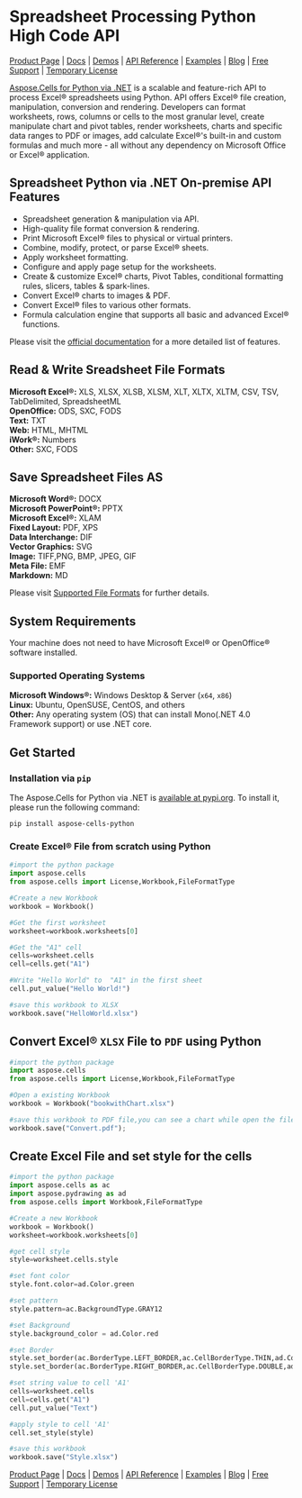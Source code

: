 # Spreadsheet Processing Python High Code API

[Product Page](https://products.aspose.com/cells/python-java/) | [Docs](https://docs.aspose.com/cells/python-net/) | [Demos](https://products.aspose.app/cells/family/) | [API Reference](https://reference.aspose.com/cells/net/) | [Examples](https://github.com/aspose-cells/Aspose.Cells-for-Python-via-.NET) | [Blog](https://blog.aspose.com/category/cells/) | [Free Support](https://forum.aspose.com/c/cells) | [Temporary License](https://purchase.aspose.com/temporary-license)

[Aspose.Cells for Python via .NET](https://products.aspose.com/cells/python-net/) is a scalable and feature-rich API to process Excel&reg; spreadsheets using Python. API offers Excel&reg; file creation, manipulation, conversion and rendering. Developers can format worksheets, rows, columns or cells to the most granular level, create manipulate chart and pivot tables, render worksheets, charts and specific data ranges to PDF or images, add calculate Excel&reg;'s built-in and custom formulas and much more - all without any dependency on Microsoft Office or Excel&reg; application.

## Spreadsheet Python via .NET On-premise API Features

- Spreadsheet generation & manipulation via API.
- High-quality file format conversion & rendering.
- Print Microsoft Excel&reg; files to physical or virtual printers.
- Combine, modify, protect, or parse Excel&reg; sheets.
- Apply worksheet formatting.
- Configure and apply page setup for the worksheets.
- Create & customize Excel&reg; charts, Pivot Tables, conditional
  formatting rules, slicers, tables & spark-lines.
- Convert Excel&reg; charts to images & PDF.
- Convert Excel&reg; files to various other formats.
- Formula calculation engine that supports all basic and advanced Excel&reg; functions.

Please visit the [official documentation](https://docs.aspose.com/cells/python-net/) for a more detailed list of features.

## Read & Write Sreadsheet File Formats

**Microsoft Excel&reg;:** XLS, XLSX, XLSB, XLSM, XLT, XLTX, XLTM, CSV, TSV, TabDelimited, SpreadsheetML\
**OpenOffice:** ODS, SXC, FODS\
**Text:** TXT\
**Web:** HTML, MHTML\
**iWork&reg;:** Numbers\
**Other:** SXC, FODS

## Save Spreadsheet Files AS

**Microsoft Word&reg;:** DOCX\
**Microsoft PowerPoint&reg;:** PPTX\
**Microsoft Excel&reg;:** XLAM\
**Fixed Layout:** PDF, XPS\
**Data Interchange:** DIF\
**Vector Graphics:** SVG\
**Image:** TIFF,PNG, BMP, JPEG, GIF\
**Meta File:** EMF\
**Markdown:** MD

Please visit [Supported File Formats](https://docs.aspose.com/cells/python-net/supported-file-formats/) for further details.

## System Requirements

Your machine does not need to have Microsoft Excel&reg; or OpenOffice&reg; software installed.

### Supported Operating Systems

**Microsoft Windows&reg;:** Windows Desktop & Server (`x64`, `x86`)\
**Linux:** Ubuntu, OpenSUSE, CentOS, and others\
**Other:** Any operating system (OS) that can install Mono(.NET 4.0 Framework support) or use .NET core.

## Get Started

### Installation via `pip`

The Aspose.Cells for Python via .NET is [available at pypi.org](https://pypi.org/project/aspose-cells/). To install it, please run the following command:

`pip install aspose-cells-python`

### Create Excel&reg; File from scratch using Python

```python
#import the python package
import aspose.cells
from aspose.cells import License,Workbook,FileFormatType

#Create a new Workbook
workbook = Workbook()

#Get the first worksheet
worksheet=workbook.worksheets[0]

#Get the "A1" cell
cells=worksheet.cells
cell=cells.get("A1")

#Write "Hello World" to  "A1" in the first sheet
cell.put_value("Hello World!")

#save this workbook to XLSX 
workbook.save("HelloWorld.xlsx")
```

## Convert Excel&reg; `XLSX` File to `PDF` using Python

```python
#import the python package
import aspose.cells
from aspose.cells import License,Workbook,FileFormatType

#Open a existing Workbook
workbook = Workbook("bookwithChart.xlsx")

#save this workbook to PDF file,you can see a chart while open the file with MS Excel&reg;*/
workbook.save("Convert.pdf");
```

## Create Excel File and set style for the cells

```python
#import the python package
import aspose.cells as ac
import aspose.pydrawing as ad
from aspose.cells import Workbook,FileFormatType

#Create a new Workbook
workbook = Workbook()
worksheet=workbook.worksheets[0]

#get cell style
style=worksheet.cells.style

#set font color
style.font.color=ad.Color.green

#set pattern
style.pattern=ac.BackgroundType.GRAY12

#set Background
style.background_color = ad.Color.red

#set Border
style.set_border(ac.BorderType.LEFT_BORDER,ac.CellBorderType.THIN,ad.Color.blue)
style.set_border(ac.BorderType.RIGHT_BORDER,ac.CellBorderType.DOUBLE,ad.Color.gold)

#set string value to cell 'A1'
cells=worksheet.cells
cell=cells.get("A1")
cell.put_value("Text")

#apply style to cell 'A1'
cell.set_style(style)

#save this workbook 
workbook.save("Style.xlsx")
```

[Product Page](https://products.aspose.com/cells/python-net) | [Docs](https://docs.aspose.com/cells/python-net/) | [Demos](https://products.aspose.app/cells/family/) | [API Reference](https://reference.aspose.com/cells/net/) | [Examples](https://github.com/aspose-cells/Aspose.Cells-for-Python-via-.NET) | [Blog](https://blog.aspose.com/category/cells/) | [Free Support](https://forum.aspose.com/c/cells) | [Temporary License](https://purchase.aspose.com/temporary-license)
